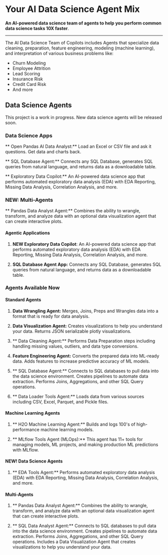 # Your AI Data Science Agent Mix

**An AI-powered data science team of agents to help you perform common data science tasks 10X faster**.

---

The AI Data Science Team of Copilots includes Agents that specialize data cleaning, preparation, feature engineering, modeling (machine learning), and interpretation of various business problems like:

- Churn Modeling
- Employee Attrition
- Lead Scoring
- Insurance Risk
- Credit Card Risk
- And more

## Data Science Agents

This project is a work in progress. New data science agents will be released soon.

### Data Science Apps

** Open Pandas AI Data Analyst:** Load an Excel or CSV file and ask it questions. Get data and charts back. 

** SQL Database Agent:** Connects any SQL Database, generates SQL queries from natural language, and returns data as a downloadable table.

** Exploratory Data Copilot:** An AI-powered data science app that performs automated exploratory data analysis (EDA) with EDA Reporting, Missing Data Analysis, Correlation Analysis, and more.


### NEW: Multi-Agents

** Pandas Data Analyst Agent:** Combines the ability to wrangle, transform, and analyze data with an optional data visualization agent that can create interactive plots.



####  Agentic Applications

1. **NEW Exploratory Data Copilot**: An AI-powered data science app that performs automated exploratory data analysis (EDA) with EDA Reporting, Missing Data Analysis, Correlation Analysis, and more. 

2. **SQL Database Agent App:** Connects any SQL Database, generates SQL queries from natural language, and returns data as a downloadable table. 

### Agents Available Now

#### Standard Agents

1. **Data Wrangling Agent:** Merges, Joins, Preps and Wrangles data into a format that is ready for data analysis. 

2. **Data Visualization Agent:** Creates visualizations to help you understand your data. Returns JSON serializable plotly visualizations. 

3. ** Data Cleaning Agent:** Performs Data Preparation steps including handling missing values, outliers, and data type conversions. 

4. **Feature Engineering Agent:** Converts the prepared data into ML-ready data. Adds features to increase predictive accuracy of ML models. 

5. ** SQL Database Agent:** Connects to SQL databases to pull data into the data science environment. Creates pipelines to automate data extraction. Performs Joins, Aggregations, and other SQL Query operations. 

6. ** Data Loader Tools Agent:** Loads data from various sources including CSV, Excel, Parquet, and Pickle files. 


#### Machine Learning Agents

1. ** H2O Machine Learning Agent:** Builds and logs 100's of high-performance machine learning models. 

2. ** MLflow Tools Agent (MLOps):** This agent has 11+ tools for managing models, ML projects, and making production ML predictions with MLflow. 

####  NEW! Data Science Agents

1. ** EDA Tools Agent:** Performs automated exploratory data analysis (EDA) with EDA Reporting, Missing Data Analysis, Correlation Analysis, and more. 


#### Multi-Agents

1. ** Pandas Data Analyst Agent:** Combines the ability to wrangle, transform, and analyze data with an optional data visualization agent that can create interactive plots. 

2. ** SQL Data Analyst Agent:** Connects to SQL databases to pull data into the data science environment. Creates pipelines to automate data extraction. Performs Joins, Aggregations, and other SQL Query operations. Includes a Data Visualization Agent that creates visualizations to help you understand your data. 

